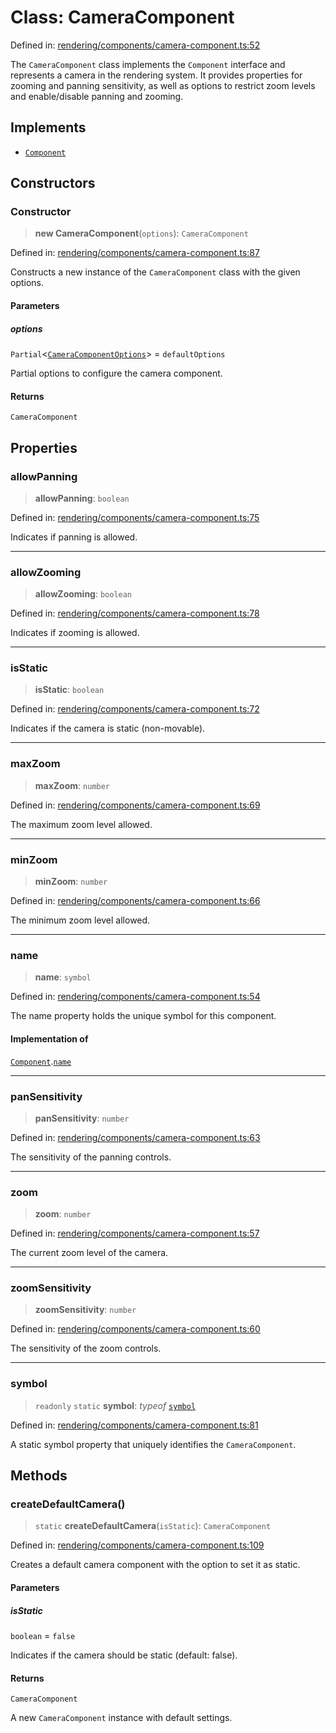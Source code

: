 # Class: CameraComponent

Defined in: [rendering/components/camera-component.ts:52](https://github.com/Forge-Game-Engine/Forge/blob/7a38cd584d26e8fac97f61bf2359fb32ea34a7fc/src/rendering/components/camera-component.ts#L52)

The `CameraComponent` class implements the `Component` interface and represents
a camera in the rendering system. It provides properties for zooming and panning
sensitivity, as well as options to restrict zoom levels and enable/disable panning
and zooming.

## Implements

- [`Component`](../interfaces/Component.md)

## Constructors

### Constructor

> **new CameraComponent**(`options`): `CameraComponent`

Defined in: [rendering/components/camera-component.ts:87](https://github.com/Forge-Game-Engine/Forge/blob/7a38cd584d26e8fac97f61bf2359fb32ea34a7fc/src/rendering/components/camera-component.ts#L87)

Constructs a new instance of the `CameraComponent` class with the given options.

#### Parameters

##### options

`Partial`\<[`CameraComponentOptions`](../type-aliases/CameraComponentOptions.md)\> = `defaultOptions`

Partial options to configure the camera component.

#### Returns

`CameraComponent`

## Properties

### allowPanning

> **allowPanning**: `boolean`

Defined in: [rendering/components/camera-component.ts:75](https://github.com/Forge-Game-Engine/Forge/blob/7a38cd584d26e8fac97f61bf2359fb32ea34a7fc/src/rendering/components/camera-component.ts#L75)

Indicates if panning is allowed.

***

### allowZooming

> **allowZooming**: `boolean`

Defined in: [rendering/components/camera-component.ts:78](https://github.com/Forge-Game-Engine/Forge/blob/7a38cd584d26e8fac97f61bf2359fb32ea34a7fc/src/rendering/components/camera-component.ts#L78)

Indicates if zooming is allowed.

***

### isStatic

> **isStatic**: `boolean`

Defined in: [rendering/components/camera-component.ts:72](https://github.com/Forge-Game-Engine/Forge/blob/7a38cd584d26e8fac97f61bf2359fb32ea34a7fc/src/rendering/components/camera-component.ts#L72)

Indicates if the camera is static (non-movable).

***

### maxZoom

> **maxZoom**: `number`

Defined in: [rendering/components/camera-component.ts:69](https://github.com/Forge-Game-Engine/Forge/blob/7a38cd584d26e8fac97f61bf2359fb32ea34a7fc/src/rendering/components/camera-component.ts#L69)

The maximum zoom level allowed.

***

### minZoom

> **minZoom**: `number`

Defined in: [rendering/components/camera-component.ts:66](https://github.com/Forge-Game-Engine/Forge/blob/7a38cd584d26e8fac97f61bf2359fb32ea34a7fc/src/rendering/components/camera-component.ts#L66)

The minimum zoom level allowed.

***

### name

> **name**: `symbol`

Defined in: [rendering/components/camera-component.ts:54](https://github.com/Forge-Game-Engine/Forge/blob/7a38cd584d26e8fac97f61bf2359fb32ea34a7fc/src/rendering/components/camera-component.ts#L54)

The name property holds the unique symbol for this component.

#### Implementation of

[`Component`](../interfaces/Component.md).[`name`](../interfaces/Component.md#name)

***

### panSensitivity

> **panSensitivity**: `number`

Defined in: [rendering/components/camera-component.ts:63](https://github.com/Forge-Game-Engine/Forge/blob/7a38cd584d26e8fac97f61bf2359fb32ea34a7fc/src/rendering/components/camera-component.ts#L63)

The sensitivity of the panning controls.

***

### zoom

> **zoom**: `number`

Defined in: [rendering/components/camera-component.ts:57](https://github.com/Forge-Game-Engine/Forge/blob/7a38cd584d26e8fac97f61bf2359fb32ea34a7fc/src/rendering/components/camera-component.ts#L57)

The current zoom level of the camera.

***

### zoomSensitivity

> **zoomSensitivity**: `number`

Defined in: [rendering/components/camera-component.ts:60](https://github.com/Forge-Game-Engine/Forge/blob/7a38cd584d26e8fac97f61bf2359fb32ea34a7fc/src/rendering/components/camera-component.ts#L60)

The sensitivity of the zoom controls.

***

### symbol

> `readonly` `static` **symbol**: *typeof* [`symbol`](#symbol)

Defined in: [rendering/components/camera-component.ts:81](https://github.com/Forge-Game-Engine/Forge/blob/7a38cd584d26e8fac97f61bf2359fb32ea34a7fc/src/rendering/components/camera-component.ts#L81)

A static symbol property that uniquely identifies the `CameraComponent`.

## Methods

### createDefaultCamera()

> `static` **createDefaultCamera**(`isStatic`): `CameraComponent`

Defined in: [rendering/components/camera-component.ts:109](https://github.com/Forge-Game-Engine/Forge/blob/7a38cd584d26e8fac97f61bf2359fb32ea34a7fc/src/rendering/components/camera-component.ts#L109)

Creates a default camera component with the option to set it as static.

#### Parameters

##### isStatic

`boolean` = `false`

Indicates if the camera should be static (default: false).

#### Returns

`CameraComponent`

A new `CameraComponent` instance with default settings.
